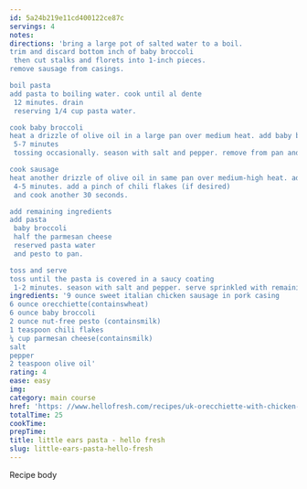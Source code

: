 ```yaml
---
id: 5a24b219e11cd400122ce87c
servings: 4
notes:
directions: 'bring a large pot of salted water to a boil.
trim and discard bottom inch of baby broccoli
 then cut stalks and florets into 1-inch pieces.
remove sausage from casings.

boil pasta
add pasta to boiling water. cook until al dente
 12 minutes. drain
 reserving 1/4 cup pasta water.

cook baby broccoli
heat a drizzle of olive oil in a large pan over medium heat. add baby broccoli and cook until tender
 5-7 minutes
 tossing occasionally. season with salt and pepper. remove from pan and set aside.

cook sausage
heat another drizzle of olive oil in same pan over medium-high heat. add sausage and break up into pieces. cook until browned and cooked through
 4-5 minutes. add a pinch of chili flakes (if desired)
 and cook another 30 seconds.

add remaining ingredients
add pasta
 baby broccoli
 half the parmesan cheese
 reserved pasta water
 and pesto to pan.

toss and serve
toss until the pasta is covered in a saucy coating
 1-2 minutes. season with salt and pepper. serve sprinkled with remaining parmesan cheese.'
ingredients: '9 ounce sweet italian chicken sausage in pork casing
6 ounce orecchiette(containswheat)
6 ounce baby broccoli
2 ounce nut-free pesto (containsmilk)
1 teaspoon chili flakes
¼ cup parmesan cheese(containsmilk)
salt
pepper
2 teaspoon olive oil'
rating: 4
ease: easy
img:
category: main course
href: 'https: //www.hellofresh.com/recipes/uk-orecchiette-with-chicken-saus-581c9aebc7262810116fc012'
totalTime: 25
cookTime:
prepTime:
title: little ears pasta - hello fresh
slug: little-ears-pasta-hello-fresh
---
```

Recipe body